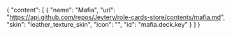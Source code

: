 {
  "content": [
    {
      "name": "Mafia",
      "url": "https://api.github.com/repos/Jeytery/role-cards-store/contents/mafia.md",
      "skin": "leather_texture_skin",
      "icon": "",
      "id": "mafia.deck.key"
    }
  ]
}
